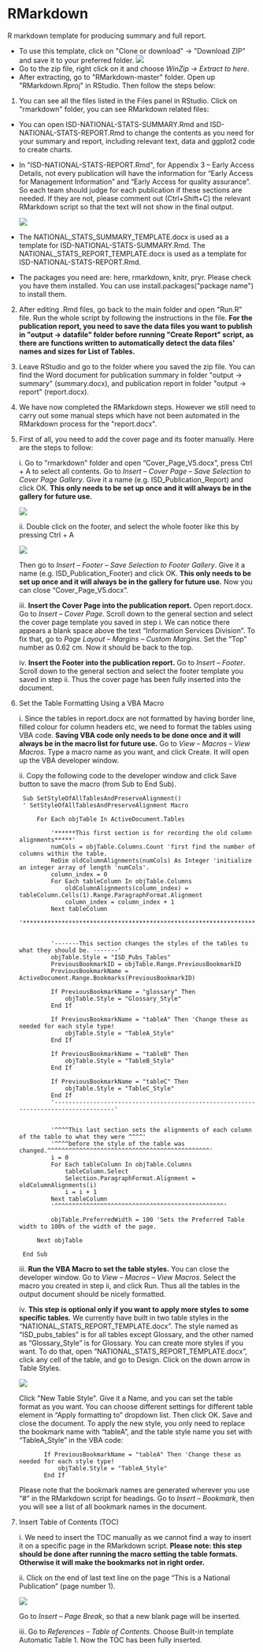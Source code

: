 # RMarkdown
R markdown template for producing summary and full report. 

* To use this template, click on "Clone or download" -> "Download ZIP" and save it to your preferred folder.
![](https://github.com/NHS-NSS-transforming-publications/Images/blob/master/RMarkdown7.PNG)
* Go to the zip file, right click on it and choose *WinZip -> Extract to here*.
* After extracting, go to "RMarkdown-master" folder. Open up "RMarkdown.Rproj" in RStudio. Then follow the steps below:

1. You can see all the files listed in the Files panel in RStudio. Click on "rmarkdown" folder, you can 
see RMarkdown related files:

* You can open ISD-NATIONAL-STATS-SUMMARY.Rmd and ISD-NATIONAL-STATS-REPORT.Rmd to change the contents as you need for your summary and report, including relevant text, data and ggplot2 code to create charts. 

* In "ISD-NATIONAL-STATS-REPORT.Rmd", for Appendix 3 – Early Access Details, not every publication will have the information for “Early Access for Management Information” and “Early Access for quality assurance”. So each team should judge for each publication if these sections are needed. If they are not, please comment out (Ctrl+Shift+C) the relevant RMarkdown script so that the text will not show in the final output. 

    ![](https://github.com/NHS-NSS-transforming-publications/Images/blob/master/RMarkdown4.PNG)

* The NATIONAL_STATS_SUMMARY_TEMPLATE.docx is used as a template for ISD-NATIONAL-STATS-SUMMARY.Rmd. The NATIONAL_STATS_REPORT_TEMPLATE.docx is used as a template for ISD-NATIONAL-STATS-REPORT.Rmd. 

* The packages you need are: here, rmarkdown, knitr, pryr. Please check you have them installed. You can use 
install.packages("package name") to install them.

2. After editing .Rmd files, go back to the main folder and open "Run.R" file. Run the whole script by following the instructions in the file. **For the publication report, you need to save the data files you want to publish in "output -> datafile" folder before running "Create Report" script, as there are functions written to automatically detect the data files' names and sizes for List of Tables.**

3. Leave RStudio and go to the folder where you saved the zip file. You can find the Word document for publication summary in folder "output -> summary" (summary.docx), and publication report in folder "output -> report" (report.docx).

4. We have now completed the RMarkdown steps. However we still need to carry out some manual steps which have not been automated in the RMarkdown process for the "report.docx".

5. First of all, you need to add the cover page and its footer manually. Here are the 
steps to follow:

      i.	Go to "rmarkdown" folder and open “Cover_Page_V5.docx”, press Ctrl + A to select all contents. Go to *Insert – Cover Page – Save Selection to Cover Page Gallery*. Give it a name (e.g. ISD_Publication_Report) and click OK. **This only needs to be set up once and it will always be in the gallery for future use.** 
      
      ![](https://github.com/NHS-NSS-transforming-publications/Images/blob/master/RMarkdown6.PNG)

      ii.	Double click on the footer, and select the whole footer like this by pressing Ctrl + A
      
      ![](https://github.com/NHS-NSS-transforming-publications/Images/blob/master/RMarkdown2.PNG)
      
      Then go to *Insert – Footer – Save Selection to Footer Gallery*. Give it a name (e.g. ISD_Publication_Footer) and click OK. **This only needs to be set up once and it will always be in the gallery for future use.** Now you can close “Cover_Page_V5.docx”. 
      
      iii. **Insert the Cover Page into the publication report.** Open report.docx. Go to *Insert – Cover Page*. Scroll down to the general section and select the cover page template you saved in step i. We can notice there appears a blank space above the text “Information Services Division”. To fix that, go to *Page Layout – Margins – Custom Margins*. Set the “Top” number as 0.62 cm. Now it should be back to the top. 
      
      iv.	**Insert the Footer into the publication report.** Go to *Insert – Footer*. Scroll down to the general section and select the footer template you saved in step ii. Thus the cover page has been fully inserted into the document. 

6. Set the Table Formatting Using a VBA Macro

      i.	Since the tables in report.docx are not formatted by having border line, filled colour for column headers etc, we need to format the tables using VBA code. **Saving VBA code only needs to be done once and it will always be in the macro list for future use.** Go to *View – Macros – View Macros*. Type a macro name as you want, and click Create. It will open up the VBA developer window. 
      
      ii.	Copy the following code to the developer window and click Save button to save the macro (from Sub to End Sub). 

        Sub SetStyleOfAllTablesAndPreserveAlignment()
        ' SetStyleOfAllTablesAndPreserveAlignment Macro
        
            For Each objTable In ActiveDocument.Tables
                
                '******This first section is for recording the old column alignments*****'
                numCols = objTable.Columns.Count 'first find the number of columns within the table.
                ReDim oldColumnAlignments(numCols) As Integer 'initialize an integer array of length 'numCols'.
                column_index = 0
                For Each tableColumn In objTable.Columns
                    oldColumnAlignments(column_index) = tableColumn.Cells(1).Range.ParagraphFormat.Alignment
                    column_index = column_index + 1
                Next tableColumn
                '************************************************************************'
               
               
                '-------This section changes the styles of the tables to what they should be. -------'
                objTable.Style = "ISD_Pubs_Tables"
                PreviousBookmarkID = objTable.Range.PreviousBookmarkID
                PreviousBookmarkName = ActiveDocument.Range.Bookmarks(PreviousBookmarkID)
                
                If PreviousBookmarkName = "glossary" Then
                    objTable.Style = "Glossary_Style"
                End If
                
                If PreviousBookmarkName = "tableA" Then 'Change these as needed for each style type!
                    objTable.Style = "TableA_Style"
                End If
                
                If PreviousBookmarkName = "tableB" Then
                    objTable.Style = "TableB_Style"
                End If
                
                If PreviousBookmarkName = "tableC" Then
                    objTable.Style = "TableC_Style"
                End If
                '------------------------------------------------------------------------------------'
                
                
                '^^^^This last section sets the alignments of each column of the table to what they were ^^^^'
                '^^^^before the style of the table was changed.^^^^^^^^^^^^^^^^^^^^^^^^^^^^^^^^^^^^^^^^^^^^^^'
                i = 0
                For Each tableColumn In objTable.Columns
                    tableColumn.Select
                    Selection.ParagraphFormat.Alignment = oldColumnAlignments(i)
                    i = i + 1
                Next tableColumn
                '^^^^^^^^^^^^^^^^^^^^^^^^^^^^^^^^^^^^^^^^^^^^^^^^'
                
                objTable.PreferredWidth = 100 'Sets the Preferred Table width to 100% of the width of the page.
                
            Next objTable
        
        End Sub

      iii.	**Run the VBA Macro to set the table styles.** You can close the developer window. Go to *View – Macros – View Macros*. Select the macro you created in step ii, and click Run. Thus all the tables in the output document should be nicely formatted. 
      
      iv.	**This step is optional only if you want to apply more styles to some specific tables.** We currently have built in two table styles in the “NATIONAL_STATS_REPORT_TEMPLATE.docx”. The style named as “ISD_pubs_tables” is for all tables except Glossary, and the other named as “Glossary_Style” is for Glossary. You can create more styles if you want. To do that, open “NATIONAL_STATS_REPORT_TEMPLATE.docx”, click any cell of the table, and go to Design. Click on the down arrow in Table Styles. 
      
      ![](https://github.com/NHS-NSS-transforming-publications/Images/blob/master/RMarkdown3.PNG)
      
      Click "New Table Style". Give it a Name, and you can set the table format as you want. You can choose different settings for different table element in “Apply formatting to” dropdown list. Then click OK. Save and close the document. To apply the new style, you only need to replace the bookmark name with “tableA”, and the table style name you set with “TableA_Style” in the VBA code:
      
              If PreviousBookmarkName = "tableA" Then 'Change these as needed for each style type!
                  objTable.Style = "TableA_Style"
              End If
      
      Please note that the bookmark names are generated wherever you use “#” in the RMarkdown script for headings. Go to *Insert – Bookmark*, then you will see a list of all bookmark names in the document.

7. Insert Table of Contents (TOC)

      i.	We need to insert the TOC manually as we cannot find a way to insert it on a specific page in the RMarkdown script. **Please note: this step should be done after running the macro setting the table formats. Otherwise it will make the bookmarks not in right order.** 
      
      ii.	Click on the end of last text line on the page “This is a National Publication” (page number 1). 
      
      ![](https://github.com/NHS-NSS-transforming-publications/Images/blob/master/RMarkdown5.PNG)
      
      Go to *Insert – Page Break*, so that a new blank page will be inserted. 
      
      iii.	Go to *References – Table of Contents*. Choose Built-in template Automatic Table 1. Now the TOC has been fully inserted. 



